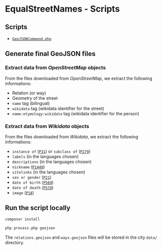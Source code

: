 # EqualStreetNames - Scripts

## Scripts

- [`GeoJSONCommand.php`](../Command/GeoJSONCommand.php)

## Generate final GeoJSON files

### Extract data from _OpenStreetMap_ objects

From the files downloaded from _OpenStreetMap_, we extract the following informations:

- Relation (or way)
- Geometry of the street
- `name` tag (bilingual)
- `wikidata` tag (wikidata identifier for the street)
- `name:etymology:wikidata` tag (wikidata identifier for the person)

### Extract data from _Wikidata_ objects

From the files downloaded from _Wikidata_, we extract the following informations:

- `instance of` ([`P31`](https://www.wikidata.org/wiki/Property:P31)) or `subclass of` ([`P279`](https://www.wikidata.org/wiki/Property:P279))
- `labels` (in the languages chosen)
- `descriptions` (in the languages chosen)
- `nickname` ([`P1449`](https://www.wikidata.org/wiki/Property:P1449))
- `sitelinks` (in the languages chosen)
- `sex or gender` ([`P21`](https://www.wikidata.org/wiki/Property:P21))
- `date of birth` ([`P569`](https://www.wikidata.org/wiki/Property:P569))
- `date of death` ([`P570`](https://www.wikidata.org/wiki/Property:P570))
- `image` ([`P18`](https://www.wikidata.org/wiki/Property:P18))

## Run the script locally

```cmd
composer install

php process.php geojson
```

The `relations.geojson` and `ways.geojson` files will be stored in the city `data/` directory.
